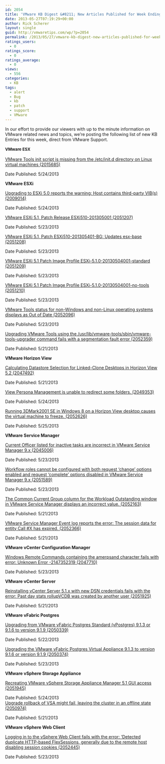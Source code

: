 ```yaml
---
id: 2054
title: 'VMware KB Digest &#8211; New Articles Published for Week Ending 5/25/13'
date: 2013-05-27T07:19:29+00:00
author: Rick Scherer
layout: single
guid: http://vmwaretips.com/wp/?p=2054
permalink: /2013/05/27/vmware-kb-digest-new-articles-published-for-week-ending-52513/
ratings_users:
  - 0
ratings_score:
  - 0
ratings_average:
  - 0
views:
  - 556
categories:
  - KB
tags:
  - alert
  - Bug
  - kb
  - patch
  - support
  - VMware
---
```

In our effort to provide our viewers with up to the minute information on VMware related news and topics, we&#8217;re posting the following list of new KB Entries for this week, direct from VMware Support.

<strong style="font-size: 13px; line-height: 19px;"><!--more-->VMware ESX</strong>

<a href="http://kb.vmware.com/kb/2015685" target="_blank">VMware Tools init script is missing from the /etc/init.d directory on Linux virtual machines (2015685)</a>
  
Date Published: 5/24/2013

**VMware ESXi**
  
<a href="http://kb.vmware.com/kb/2009014" target="_blank">Upgrading to ESXi 5.0 reports the warning: Host contains third-party VIB(s) (2009014)</a>
  
Date Published: 5/24/2013
  
<a href="http://kb.vmware.com/kb/2051207" target="_blank">VMware ESXi 5.1, Patch Release ESXi510-201305001 (2051207)</a>
  
Date Published: 5/23/2013
  
<a href="http://kb.vmware.com/kb/2051208" target="_blank">VMware ESXi 5.1, Patch ESXi510-201305401-BG: Updates esx-base (2051208)</a>
  
Date Published: 5/23/2013
  
<a href="http://kb.vmware.com/kb/2051209" target="_blank">VMware ESXi 5.1 Patch Image Profile ESXi-5.1.0-20130504001-standard (2051209)</a>
  
Date Published: 5/23/2013
  
<a href="http://kb.vmware.com/kb/2051210" target="_blank">VMware ESXi 5.1 Patch Image Profile ESXi-5.1.0-20130504001-no-tools (2051210)</a>
  
Date Published: 5/23/2013
  
<a href="http://kb.vmware.com/kb/2052096" target="_blank">VMware Tools status for non-Windows and non-Linux operating systems displays as Out of Date (2052096)</a>
  
Date Published: 5/23/2013
  
<a href="http://kb.vmware.com/kb/2052359" target="_blank">Upgrading VMware Tools using the /usr/lib/vmware-tools/sbin/vmware-tools-upgrader command fails with a segmentation fault error (2052359)</a>
  
Date Published: 5/21/2013

**VMware Horizon View**
  
<a href="http://kb.vmware.com/kb/2047492" target="_blank">Calculating Datastore Selection for Linked-Clone Desktops in Horizon View 5.2 (2047492)</a>
  
Date Published: 5/21/2013
  
<a href="http://kb.vmware.com/kb/2049353" target="_blank">View Persona Management is unable to redirect some folders. (2049353)</a>
  
Date Published: 5/24/2013
  
<a href="http://kb.vmware.com/kb/2052626" target="_blank">Running 3DMark2001 SE in Windows 8 on a Horizon View desktop causes the virtual machine to freeze. (2052626)</a>
  
Date Published: 5/25/2013

**VMware Service Manager**
  
<a href="http://kb.vmware.com/kb/2045006" target="_blank">Current Officer listed for inactive tasks are incorrect in VMware Service Manager 9.x (2045006)</a>
  
Date Published: 5/23/2013
  
<a href="http://kb.vmware.com/kb/2051589" target="_blank">Workflow roles cannot be configured with both request ‘change’ options enabled and request ‘complete’ options disabled in VMware Service Manager 9.x (2051589)</a>
  
Date Published: 5/23/2013
  
<a href="http://kb.vmware.com/kb/2052163" target="_blank">The Common Current Group column for the Workload Outstanding window in VMware Service Manager displays an incorrect value. (2052163)</a>
  
Date Published: 5/21/2013
  
<a href="http://kb.vmware.com/kb/2052366" target="_blank">VMware Service Manager Event log reports the error: The session data for entity Call #X has expired. (2052366)</a>
  
Date Published: 5/21/2013

**VMware vCenter Configuration Manager**
  
<a href="http://kb.vmware.com/kb/2047710" target="_blank">Windows Remote Commands containing the amerpsand character fails with error: Unknown Error -2147352319 (2047710)</a>
  
Date Published: 5/23/2013

**VMware vCenter Server**
  
<a href="http://kb.vmware.com/kb/2051925" target="_blank">Reinstalling vCenter Server 5.1.x with new DSN credentials fails with the error: Past day stats rollupVCDB was created by another user (2051925)</a>
  
Date Published: 5/21/2013

**VMware vFabric Postgres**
  
<a href="http://kb.vmware.com/kb/2050339" target="_blank">Upgrading from VMware vFabric Postgres Standard (vPostgres) 9.1.3 or 9.1.6 to version 9.1.9 (2050339)</a>
  
Date Published: 5/22/2013
  
<a href="http://kb.vmware.com/kb/2050374" target="_blank">Upgrading the VMware vFabric Postgres Virtual Appliance 9.1.3 to version 9.1.6 or version 9.1.9 (2050374)</a>
  
Date Published: 5/23/2013

**VMware vSphere Storage Appliance**
  
<a href="http://kb.vmware.com/kb/2051945" target="_blank">Recreating VMware vSphere Storage Appliance Manager 5.1 GUI access (2051945)</a>
  
Date Published: 5/24/2013<a href="http://kb.vmware.com/kb/2050974" target="_blank"><br /> Upgrade rollback of VSA might fail, leaving the cluster in an offline state (2050974)</a>
  
Date Published: 5/21/2013

**VMware vSphere Web Client**
  
<a href="http://kb.vmware.com/kb/2052445" target="_blank">Logging in to the vSphere Web Client fails with the error: ‘Detected duplicate HTTP-based FlexSessions, generally due to the remote host disabling session cookies (2052445)</a>
  
Date Published: 5/23/2013